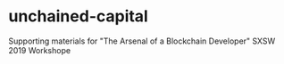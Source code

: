 # unchained-capital
Supporting materials for "The Arsenal of a Blockchain Developer" SXSW 2019 Workshope
